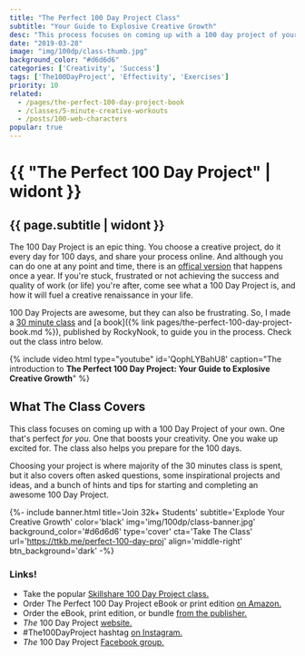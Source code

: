 ```yaml
---
title: "The Perfect 100 Day Project Class"
subtitle: "Your Guide to Explosive Creative Growth"
desc: "This process focuses on coming up with a 100 day project of your own. One that’s perfect for you. One that boosts your creativity. One you wake up excited for. One that makes your life better. The process also helps you prepare for the 100 days."
date: "2019-03-28"
image: "img/100dp/class-thumb.jpg"
background_color: "#d6d6d6"
categories: ['Creativity', 'Success']
tags: ['The100DayProject', 'Effectivity', 'Exercises']
priority: 10
related:
  - /pages/the-perfect-100-day-project-book
  - /classes/5-minute-creative-workouts
  - /posts/100-web-characters
popular: true
---
```

# {{ "The Perfect 100 Day Project" | widont }}
## {{ page.subtitle | widont }}

The 100 Day Project is an epic thing. You choose a creative project, do it every day for 100 days, and share your process online. And although you can do one at any point and time, there is an [offical version](https://the100dayproject.org/) that happens once a year. If you're stuck, frustrated or not achieving the success and quality of work (or life) you're after, come see what a 100 Day Project is, and how it will fuel a creative renaissance in your life.

100 Day Projects are awesome, but they can also be frustrating. So, I made a [30 minute class](https://ttkb.me/perfect-100-day-proj) and [a book]({% link pages/the-perfect-100-day-project-book.md %}), published by RockyNook, to guide you in the process. Check out the class intro below.

{% include video.html type="youtube" id='QophLYBahU8' caption="The introduction to **The Perfect 100 Day Project: Your Guide to Explosive Creative Growth**" %}

## What The Class Covers

This class focuses on coming up with a 100 Day Project of your own. One that's perfect *for you.* One that boosts your creativity. One you wake up excited for. The class also helps you prepare for the 100 days.

Choosing your project is where majority of the 30 minutes class is spent, but it also covers often asked questions, some inspirational projects and ideas, and a bunch of hints and tips for starting and completing an awesome 100 Day Project.

{%- include banner.html title='Join 32k+ Students' subtitle='Explode Your Creative Growth' color='black' img='img/100dp/class-banner.jpg' background_color='#d6d6d6' type='cover' cta='Take The Class' url='https://ttkb.me/perfect-100-day-proj' align='middle-right' btn_background='dark' -%}

### Links!
- Take the popular [Skillshare 100 Day Project class.](https://ttkb.me/perfect-100-day-proj)
- Order The Perfect 100 Day Project eBook or print edition [on Amazon.](https://ttkb.me/100dpbook-amazon)
- Order the eBook, print edition, or bundle [from the publisher.](https://ttkb.me/100dpbook-rockynook)
- *The* 100 Day Project [website.](https://www.the100dayproject.org/)
- #The100DayProject hashtag [on Instagram.](https://www.instagram.com/explore/tags/the100dayproject/)
- *The* 100 Day Project [Facebook group.](https://www.facebook.com/groups/the100dayprojectgroup)